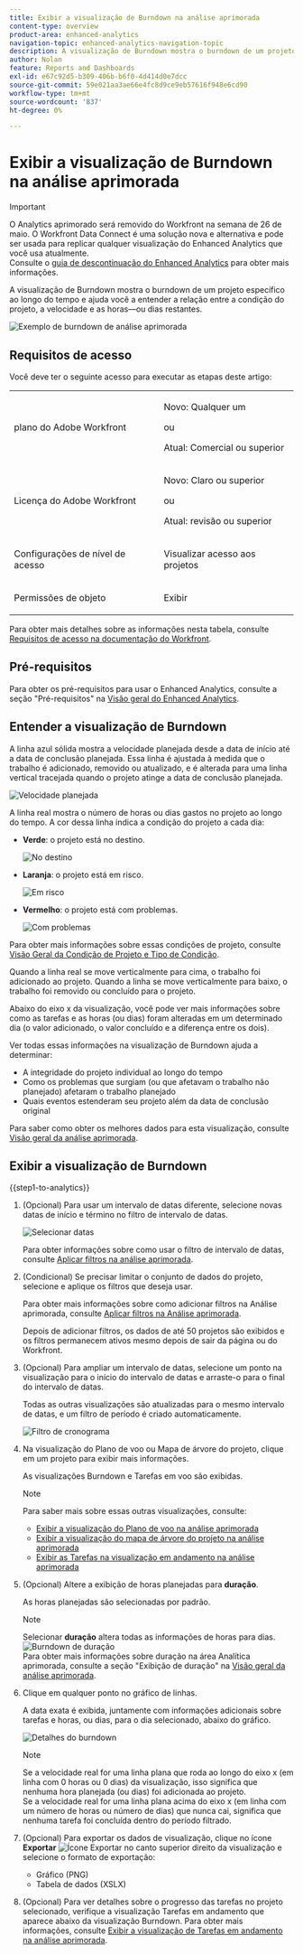 ```yaml
---
title: Exibir a visualização de Burndown na análise aprimorada
content-type: overview
product-area: enhanced-analytics
navigation-topic: enhanced-analytics-navigation-topic
description: A visualização de Burndown mostra o burndown de um projeto específico ao longo do tempo e ajuda você a entender a relação entre a condição do projeto, a velocidade e as horas—ou dias restantes.
author: Nolan
feature: Reports and Dashboards
exl-id: e67c92d5-b309-406b-b6f0-4d414d0e7dcc
source-git-commit: 59e021aa3ae66e4fc8d9ce9eb57616f948e6cd90
workflow-type: tm+mt
source-wordcount: '837'
ht-degree: 0%

---
```


# Exibir a visualização de Burndown na análise aprimorada

>[!IMPORTANT]
>
>O Analytics aprimorado será removido do Workfront na semana de 26 de maio. O Workfront Data Connect é uma solução nova e alternativa e pode ser usada para replicar qualquer visualização do Enhanced Analytics que você usa atualmente. <br>Consulte o [guia de descontinuação do Enhanced Analytics](/help/quicksilver/product-announcements/announcements/enhanced-analytics-deprecation.md) para obter mais informações.


<!-- Audited: 12/2023 -->

A visualização de Burndown mostra o burndown de um projeto específico ao longo do tempo e ajuda você a entender a relação entre a condição do projeto, a velocidade e as horas—ou dias restantes.

![Exemplo de burndown de análise aprimorada](assets/burndown120623.png)

## Requisitos de acesso

Você deve ter o seguinte acesso para executar as etapas deste artigo:

<table style="table-layout:auto"> 
 <col> 
 <col> 
 <tbody> 
  <tr> 
   <td role="rowheader">plano do Adobe Workfront</td> 
   <td>
      <p>Novo: Qualquer um</p>
      <p>ou</p>
      <p>Atual: Comercial ou superior</p></td>
  </tr> 
  <tr> 
   <td role="rowheader">Licença do Adobe Workfront</td> 
   <td>
      <p>Novo: Claro ou superior</p>
      <p>ou</p>
      <p>Atual: revisão ou superior</p>
   </td> 
  </tr> 
  <tr> 
   <td role="rowheader">Configurações de nível de acesso</td> 
   <td> <p>Visualizar acesso aos projetos</p> </td> 
  </tr> 
  <tr> 
   <td role="rowheader">Permissões de objeto</td> 
   <td> <p>Exibir</p> </td>
  </tr> 
 </tbody> 
</table>

Para obter mais detalhes sobre as informações nesta tabela, consulte [Requisitos de acesso na documentação do Workfront](/help/quicksilver/administration-and-setup/add-users/access-levels-and-object-permissions/access-level-requirements-in-documentation.md).

## Pré-requisitos

Para obter os pré-requisitos para usar o Enhanced Analytics, consulte a seção &quot;Pré-requisitos&quot; na [Visão geral do Enhanced Analytics](../enhanced-analytics/enhanced-analytics-overview.md).

## Entender a visualização de Burndown

A linha azul sólida mostra a velocidade planejada desde a data de início até a data de conclusão planejada. Essa linha é ajustada à medida que o trabalho é adicionado, removido ou atualizado, e é alterada para uma linha vertical tracejada quando o projeto atinge a data de conclusão planejada.

![Velocidade planejada](assets/burndown-planned-line.png)

A linha real mostra o número de horas ou dias gastos no projeto ao longo do tempo. A cor dessa linha indica a condição do projeto a cada dia:

* **Verde**: o projeto está no destino.

  ![No destino](assets/burndown-green.png)

* **Laranja**: o projeto está em risco.

  ![Em risco](assets/burndown-orange.png)

* **Vermelho**: o projeto está com problemas.

  ![Com problemas](assets/burndown-red.png)

Para obter mais informações sobre essas condições de projeto, consulte [Visão Geral da Condição de Projeto e Tipo de Condição](../manage-work/projects/manage-projects/project-condition-and-condition-type.md).

Quando a linha real se move verticalmente para cima, o trabalho foi adicionado ao projeto. Quando a linha se move verticalmente para baixo, o trabalho foi removido ou concluído para o projeto.

Abaixo do eixo x da visualização, você pode ver mais informações sobre como as tarefas e as horas (ou dias) foram alteradas em um determinado dia (o valor adicionado, o valor concluído e a diferença entre os dois).

Ver todas essas informações na visualização de Burndown ajuda a determinar:

* A integridade do projeto individual ao longo do tempo
* Como os problemas que surgiam (ou que afetavam o trabalho não planejado) afetaram o trabalho planejado
* Quais eventos estenderam seu projeto além da data de conclusão original

Para saber como obter os melhores dados para esta visualização, consulte [Visão geral da análise aprimorada](../enhanced-analytics/enhanced-analytics-overview.md).

## Exibir a visualização de Burndown

{{step1-to-analytics}}

1. (Opcional) Para usar um intervalo de datas diferente, selecione novas datas de início e término no filtro de intervalo de datas.

   ![Selecionar datas](assets/filters-select-date-range-350x344.png)

   Para obter informações sobre como usar o filtro de intervalo de datas, consulte [Aplicar filtros na análise aprimorada](../enhanced-analytics/use-enhanced-analytics-filters.md).

1. (Condicional) Se precisar limitar o conjunto de dados do projeto, selecione e aplique os filtros que deseja usar.

   Para obter mais informações sobre como adicionar filtros na Análise aprimorada, consulte [Aplicar filtros na Análise aprimorada](../enhanced-analytics/use-enhanced-analytics-filters.md).

   Depois de adicionar filtros, os dados de até 50 projetos são exibidos e os filtros permanecem ativos mesmo depois de sair da página ou do Workfront.

1. (Opcional) Para ampliar um intervalo de datas, selecione um ponto na visualização para o início do intervalo de datas e arraste-o para o final do intervalo de datas.

   Todas as outras visualizações são atualizadas para o mesmo intervalo de datas, e um filtro de período é criado automaticamente.

   ![Filtro de cronograma](assets/timeframe-filter-350x220.png)

1. Na visualização do Plano de voo ou Mapa de árvore do projeto, clique em um projeto para exibir mais informações.

   As visualizações Burndown e Tarefas em voo são exibidas.

   >[!NOTE]
   >
   >Para saber mais sobre essas outras visualizações, consulte:
   >
   >   * [Exibir a visualização do Plano de voo na análise aprimorada](../enhanced-analytics/flight-plan-overview.md)
   >   * [Exibir a visualização do mapa de árvore do projeto na análise aprimorada](../enhanced-analytics/project-treemap-overview.md)
   >   * [Exibir as Tarefas na visualização em andamento na análise aprimorada](../enhanced-analytics/tasks-in-flight-overview.md)
   >

1. (Opcional) Altere a exibição de horas planejadas para **duração**.

   As horas planejadas são selecionadas por padrão.

   >[!NOTE]
   >
   >Selecionar **duração** altera todas as informações de horas para dias.\
   >![Burndown de duração](assets/duration-burndown-350x112.png)\
   >Para obter mais informações sobre duração na área Analítica aprimorada, consulte a seção &quot;Exibição de duração&quot; na [Visão geral da análise aprimorada](../enhanced-analytics/enhanced-analytics-overview.md#duration-view).

1. Clique em qualquer ponto no gráfico de linhas.

   A data exata é exibida, juntamente com informações adicionais sobre tarefas e horas, ou dias, para o dia selecionado, abaixo do gráfico.

   ![Detalhes do burndown](assets/burndown-task-and-hour-changes-350x121.png)

   >[!NOTE]
   >
   >Se a velocidade real for uma linha plana que roda ao longo do eixo x (em linha com 0 horas ou 0 dias) da visualização, isso significa que nenhuma hora planejada (ou dias) foi adicionada ao projeto.\
   >Se a velocidade real for uma linha plana acima do eixo x (em linha com um número de horas ou número de dias) que nunca cai, significa que nenhuma tarefa foi concluída dentro do período filtrado.

1. (Opcional) Para exportar os dados de visualização, clique no ícone **Exportar** ![Ícone Exportar](assets/export.png) no canto superior direito da visualização e selecione o formato de exportação:

   * Gráfico (PNG)
   * Tabela de dados (XSLX)

1. (Opcional) Para ver detalhes sobre o progresso das tarefas no projeto selecionado, verifique a visualização Tarefas em andamento que aparece abaixo da visualização Burndown. Para obter mais informações, consulte [Exibir a visualização de Tarefas em andamento na análise aprimorada](/help/quicksilver/enhanced-analytics/tasks-in-flight-overview.md).
